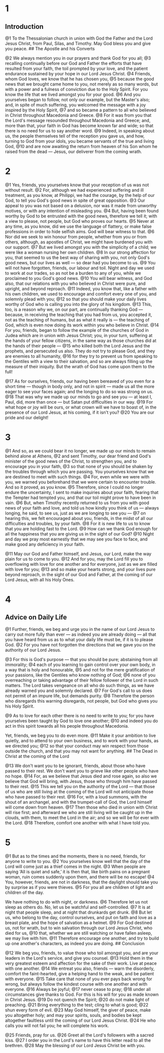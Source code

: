# 1 
## Introduction
@1 To the Thessalonian church in union with God the Father and the Lord Jesus Christ, from Paul, Silas, and Timothy. May God bless you and give you peace. ## 
The Apostle and his Converts 

@2 We always mention you in our prayers and thank God for you all; @3 recalling continually before our God and Father the efforts that have resulted from your faith, the toil prompted by your love, and the patient endurance sustained by your hope in our Lord Jesus Christ. @4 Friends, whom God loves, we know that he has chosen you, @5 because the good news that we brought came home to you, not merely as so many words, but with a power and a fulness of conviction due to the Holy Spirit. For you know the life that we lived amongst you for your good. @6 And you yourselves began to follow, not only our example, but the Master's also; and, in spite of much suffering, you welcomed the message with a joy inspired by the Holy Spirit, @7 and so became a pattern to all who believed in Christ throughout Macedonia and Greece. @8 For it was from you that the Lord's message resounded throughout Macedonia and Greece; and, more than that, your faith in God has become known far and wide; so that there is no need for us to say another word. @9 Indeed, in speaking about us, the people themselves tell of the reception you gave us, and how, turning to God from your idols, you became servants of the true and living God, @10 and are now awaiting the return from heaven of his Son whom he raised from the dead — Jesus, our deliverer from the coming wrath. 

# 2 
@1 Yes, friends, you yourselves know that your reception of us was not without result. @2 For, although we had experienced suffering and ill treatment, as you know, at Philippi, we had the courage, by the help of our God, to tell you God's good news in spite of great opposition. @3 Our appeal to you was not based on a delusion, nor was it made from unworthy motives, or with any intention of misleading you. @4 But, having been found worthy by God to be entrusted with the good news, therefore we tell it; with a view to please, not people, but God who proves our hearts. @5 Never at any time, as you know, did we use the language of flattery, or make false professions in order to hide selfish aims. God will bear witness to that. @6 Nor did we seek to win honour from people, whether from you or from others, although, as apostles of Christ, we might have burdened you with our support. @7 But we lived amongst you with the simplicity of a child; we were like a woman nursing her own children. @8 In our strong affection for you, that seemed to us the best way of sharing with you, not only God's good news, but our lives as well — so dear had you become to us. @9 You will not have forgotten, friends, our labour and toil. Night and day we used to work at our trades, so as not be a burden to any of you, while we proclaimed to you God's good news. @10 You will bear witness, and God also, that our relations with you who believed in Christ were pure, and upright, and beyond reproach. @11 Indeed, you know that, like a father with his own children, we used to encourage and comfort every one of you, and solemnly plead with you; @12 so that you should make your daily lives worthy of God who is calling you into the glory of his kingdom. @13 This, too, is a reason why we, on our part, are continually thanking God — because, in receiving the teaching that you had from us, you accepted it, not as the teaching of humans, but as what it really is — the teaching of God, which is even now doing its work within you who believe in Christ. @14 For you, friends, began to follow the example of the churches of God in Judea which are in union with Jesus Christ; you, in your turn, suffering at the hands of your fellow citizens, in the same way as those churches did at the hands of their people — @15 who killed both the Lord Jesus and the prophets, and persecuted us also. They do not try to please God, and they are enemies to all humanity, @16 for they try to prevent us from speaking to the Gentiles with a view to their salvation, and so are always filling up the measure of their iniquity. But the wrath of God has come upon them to the full! 

@17 As for ourselves, friends, our having been bereaved of you even for a short time — though in body only, and not in spirit — made us all the more eager to see your faces again; and the longing to do so was strong on us. @18 That was why we made up our minds to go and see you — at least I, Paul, did, more than once — but Satan put difficulties in our way. @19 For what hope or joy will be ours, or what crown will we have to boast of, in the presence of our Lord Jesus, at his coming, if it isn't you? @20 You are our pride and our delight! 

# 3 
@1 And so, as we could bear it no longer, we made up our minds to remain behind alone at Athens, @2 and sent Timothy, our dear friend and God's minister of the good news of the Christ, to strengthen you, and to encourage you in your faith, @3 so that none of you should be shaken by the troubles through which you are passing. You yourselves know that we are destined to meet with such things. @4 For, even while we were with you, we warned you beforehand that we were certain to encounter trouble. And so it proved, as you know. @5 Therefore, since I could no longer endure the uncertainty, I sent to make inquiries about your faith, fearing that the Tempter had tempted you, and that our toil might prove to have been in vain. @6 But, when Timothy recently returned to us from you with good news of your faith and love, and told us how kindly you think of us — always longing, he said, to see us, just as we are longing to see you — @7 on hearing this, we felt encouraged about you, friends, in the midst of all our difficulties and troubles, by your faith. @8 For it is new life to us to know that you are holding fast to the Lord. @9 How can we thank God enough for all the happiness that you are giving us in the sight of our God? @10 Night and day we pray most earnestly that we may see you face to face, and make good any deficiency in your faith. 

@11 May our God and Father himself, and Jesus, our Lord, make the way plain for us to come to you. @12 And for you, may the Lord fill you to overflowing with love for one another and for everyone, just as we are filled with love for you; @13 and so make your hearts strong, and your lives pure beyond reproach, in the sight of our God and Father, at the coming of our Lord Jesus, with all his Holy Ones. 

# 4 
## Advice on Daily Life
@1 Further, friends, we beg and urge you in the name of our Lord Jesus to carry out more fully than ever — as indeed you are already doing — all that you have heard from us as to what your daily life must be, if it is to please God. @2 For you have not forgotten the directions that we gave you on the authority of our Lord Jesus. 

@3 For this is God's purpose — that you should be pure; abstaining from all immorality; @4 each of you learning to gain control over your own body, in a way that is holy and honourable, @5 and not for the mere gratification of your passions, like the Gentiles who know nothing of God; @6 none of you overreaching or taking advantage of their fellow follower of the Lord in such matters. The Lord takes vengeance on all who do such things, as we have already warned you and solemnly declared. @7 For God's call to us does not permit of an impure life, but demands purity. @8 Therefore the person who disregards this warning disregards, not people, but God who gives you his Holy Spirit. 

@9 As to love for each other there is no need to write to you; for you have yourselves been taught by God to love one another; @10 and indeed you do act in this spirit towards all his people throughout Macedonia. 

Yet, friends, we beg you to do even more. @11 Make it your ambition to live quietly, and to attend to your own business, and to work with your hands, as we directed you; @12 so that your conduct may win respect from those outside the church, and that you may not want for anything. ## 
The Dead in Christ at the coming of the Lord 

@13 We don't want you to be ignorant, friends, about those who have passed to their rest. We don't want you to grieve like other people who have no hope. @14 For, as we believe that Jesus died and rose again, so also we believe that God will bring, with Jesus, those who through him have passed to their rest. @15 This we tell you on the authority of the Lord — that those of us who are still living at the coming of the Lord will not anticipate those who have passed to their rest. @16 For, with a loud summons, with the shout of an archangel, and with the trumpet-call of God, the Lord himself will come down from heaven. @17 Then those who died in union with Christ will rise first; and afterward we who are still living will be caught up in the clouds, with them, to meet the Lord in the air; and so we will be for ever with the Lord. @18 Therefore, comfort one another with what I have told you. 

# 5 
@1 But as to the times and the moments, there is no need, friends, for anyone to write to you. @2 You yourselves know well that the day of the Lord will come just as a thief comes in the night. @3 When people are saying ‘All is quiet and safe,’ it is then that, like birth pains on a pregnant woman, ruin comes suddenly upon them, and there will be no escape! @4 You, however, friends, are not in darkness, that the daylight should take you by surprise as if you were thieves. @5 For you all are children of light and children of the day. 

We have nothing to do with night, or darkness. @6 Therefore let us not sleep as others do. No, let us be watchful and self-controlled. @7 It is at night that people sleep, and at night that drunkards get drunk. @8 But let us, who belong to the day, control ourselves, and put on faith and love as a breast plate, and the hope of salvation as a helmet. @9 For God destined us, not for wrath, but to win salvation through our Lord Jesus Christ, who died for us, @10 that, whether we are still watching or have fallen asleep, we may live with him. @11 Therefore encourage one another, and try to build up one another's characters, as indeed you are doing. ## Conclusion


@12 We beg you, friends, to value those who toil amongst you, and are your leaders in the Lord's service, and give you counsel. @13 Hold them in the very greatest esteem and affection for the sake of their work. Live at peace with one another. @14 We entreat you also, friends — warn the disorderly, comfort the faint-hearted, give a helping hand to the weak, and be patient with everyone. @15 Take care that none of you ever pays back wrong for wrong, but always follow the kindest course with one another and with everyone. @16 Always be joyful; @17 never cease to pray; @18 under all circumstances give thanks to God. For this is his will for you as made known in Christ Jesus. @19 Do not quench the Spirit; @20 do not make light of preaching. @21 Bring everything to the test; cling to what is good; @22 shun every form of evil. @23 May God himself, the giver of peace, make you altogether holy; and may your spirits, souls, and bodies be kept altogether faultless until the coming of our Lord Jesus Christ. @24 He who calls you will not fail you; he will complete his work. 

@25 Friends, pray for us. @26 Greet all the Lord's followers with a sacred kiss. @27 I order you in the Lord's name to have this letter read to all the brethren. @28 May the blessing of our Lord Jesus Christ be with you. 